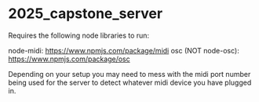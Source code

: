 # 2025_capstone_server
Requires the following node libraries to run:

node-midi: https://www.npmjs.com/package/midi
osc (NOT node-osc): https://www.npmjs.com/package/osc

Depending on your setup you may need to mess with the midi port number being used for the server to detect whatever midi device you have plugged in.

